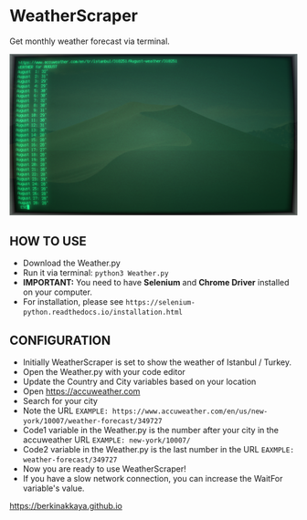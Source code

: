 # WeatherScraper
Get monthly weather forecast via terminal.

![Screenshot](https://raw.githubusercontent.com/BerkinAKKAYA/WeatherScraper/master/Screenshot.png)

## HOW TO USE
* Download the Weather.py
* Run it via terminal: `python3 Weather.py`
* **IMPORTANT:** You need to have **Selenium** and **Chrome Driver** installed on your computer.
* For installation, please see `https://selenium-python.readthedocs.io/installation.html`

## CONFIGURATION
* Initially WeatherScraper is set to show the weather of Istanbul / Turkey.
* Open the Weather.py with your code editor
* Update the Country and City variables based on your location
* Open https://accuweather.com
* Search for your city
* Note the URL `EXAMPLE: https://www.accuweather.com/en/us/new-york/10007/weather-forecast/349727`
* Code1 variable in the Weather.py is the number after your city in the accuweather URL `EXAMPLE: new-york/10007/`
* Code2 variable in the Weather.py is the last number in the URL `EAXMPLE: weather-forecast/349727`
* Now you are ready to use WeatherScraper!
* If you have a slow network connection, you can increase the WaitFor variable's value.

https://berkinakkaya.github.io
